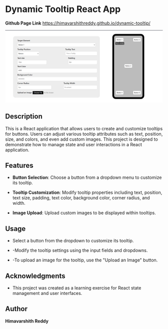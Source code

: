# Dynamic Tooltip React App

**Github Page Link**
https://himavarshithreddy.github.io/dynamic-tooltip/

![Screenshot](screenshot.png)

## Description

This is a React application that allows users to create and customize tooltips for buttons. Users can adjust various tooltip attributes such as text, position, size, and colors, and even add custom images. This project is designed to demonstrate how to manage state and user interactions in a React application.

## Features

- **Button Selection**: Choose a button from a dropdown menu to customize its tooltip.

- **Tooltip Customization**: Modify tooltip properties including text, position, text size, padding, text color, background color, corner radius, and width.

- **Image Upload**: Upload custom images to be displayed within tooltips.


 ## Usage

- Select a button from the dropdown to customize its tooltip.
  
- -Modify the tooltip settings using the input fields and dropdowns.
  
- -To upload an image for the tooltip, use the "Upload an Image" button.

  
## Acknowledgments

- This project was created as a learning exercise for React state management and user interfaces.


## Author

**Himavarshith Reddy**

